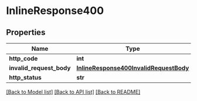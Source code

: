 # InlineResponse400

## Properties
Name | Type | Description | Notes
------------ | ------------- | ------------- | -------------
**http_code** | **int** |  | [optional] 
**invalid_request_body** | [**InlineResponse400InvalidRequestBody**](InlineResponse400InvalidRequestBody.md) |  | [optional] 
**http_status** | **str** |  | [optional] 

[[Back to Model list]](../README.md#documentation-for-models) [[Back to API list]](../README.md#documentation-for-api-endpoints) [[Back to README]](../README.md)


